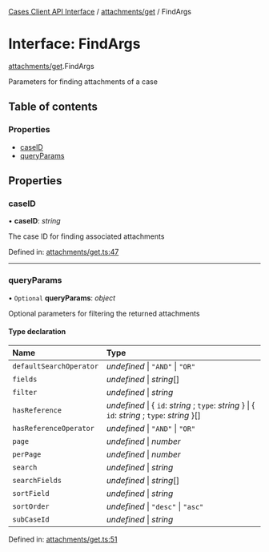 [Cases Client API Interface](../cases_client_api.md) / [attachments/get](../modules/attachments_get.md) / FindArgs

# Interface: FindArgs

[attachments/get](../modules/attachments_get.md).FindArgs

Parameters for finding attachments of a case

## Table of contents

### Properties

- [caseID](attachments_get.findargs.md#caseid)
- [queryParams](attachments_get.findargs.md#queryparams)

## Properties

### caseID

• **caseID**: *string*

The case ID for finding associated attachments

Defined in: [attachments/get.ts:47](https://github.com/jonathan-buttner/kibana/blob/0e98e105663/x-pack/plugins/cases/server/client/attachments/get.ts#L47)

___

### queryParams

• `Optional` **queryParams**: *object*

Optional parameters for filtering the returned attachments

#### Type declaration

| Name | Type |
| :------ | :------ |
| `defaultSearchOperator` | *undefined* \| ``"AND"`` \| ``"OR"`` |
| `fields` | *undefined* \| *string*[] |
| `filter` | *undefined* \| *string* |
| `hasReference` | *undefined* \| { `id`: *string* ; `type`: *string*  } \| { `id`: *string* ; `type`: *string*  }[] |
| `hasReferenceOperator` | *undefined* \| ``"AND"`` \| ``"OR"`` |
| `page` | *undefined* \| *number* |
| `perPage` | *undefined* \| *number* |
| `search` | *undefined* \| *string* |
| `searchFields` | *undefined* \| *string*[] |
| `sortField` | *undefined* \| *string* |
| `sortOrder` | *undefined* \| ``"desc"`` \| ``"asc"`` |
| `subCaseId` | *undefined* \| *string* |

Defined in: [attachments/get.ts:51](https://github.com/jonathan-buttner/kibana/blob/0e98e105663/x-pack/plugins/cases/server/client/attachments/get.ts#L51)
